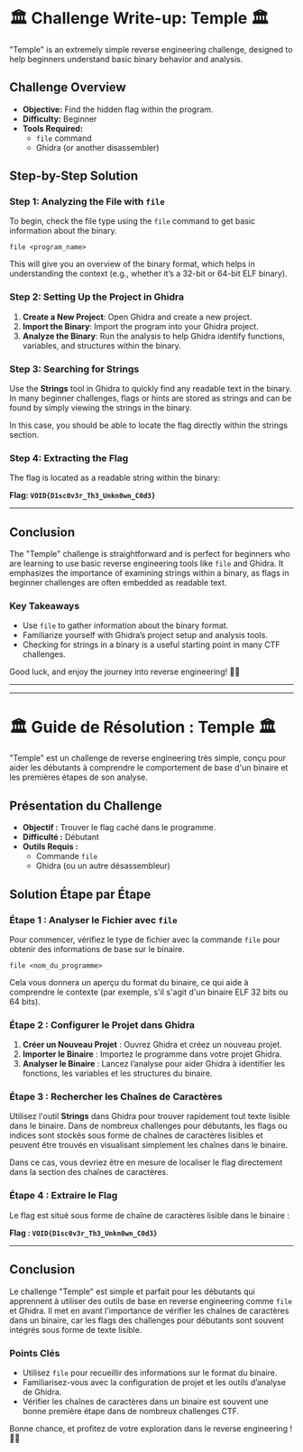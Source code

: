 # 🏛️ Challenge Write-up: Temple 🏛️

"Temple" is an extremely simple reverse engineering challenge, designed to help beginners understand basic binary behavior and analysis.

## Challenge Overview

- **Objective:** Find the hidden flag within the program.
- **Difficulty:** Beginner
- **Tools Required:** 
  - `file` command
  - Ghidra (or another disassembler)

## Step-by-Step Solution

### Step 1: Analyzing the File with `file`

To begin, check the file type using the `file` command to get basic information about the binary.

    file <program_name>

This will give you an overview of the binary format, which helps in understanding the context (e.g., whether it’s a 32-bit or 64-bit ELF binary).

### Step 2: Setting Up the Project in Ghidra

1. **Create a New Project**: Open Ghidra and create a new project.
2. **Import the Binary**: Import the program into your Ghidra project.
3. **Analyze the Binary**: Run the analysis to help Ghidra identify functions, variables, and structures within the binary.

### Step 3: Searching for Strings

Use the **Strings** tool in Ghidra to quickly find any readable text in the binary. In many beginner challenges, flags or hints are stored as strings and can be found by simply viewing the strings in the binary.

In this case, you should be able to locate the flag directly within the strings section.

### Step 4: Extracting the Flag

The flag is located as a readable string within the binary:

**Flag: `VOID{D1sc0v3r_Th3_Unkn0wn_C0d3}`**

---

## Conclusion

The "Temple" challenge is straightforward and is perfect for beginners who are learning to use basic reverse engineering tools like `file` and Ghidra. It emphasizes the importance of examining strings within a binary, as flags in beginner challenges are often embedded as readable text.

### Key Takeaways
- Use `file` to gather information about the binary format.
- Familiarize yourself with Ghidra’s project setup and analysis tools.
- Checking for strings in a binary is a useful starting point in many CTF challenges.

Good luck, and enjoy the journey into reverse engineering! 🕵️‍♂️

---

---

# 🏛️ Guide de Résolution : Temple 🏛️

"Temple" est un challenge de reverse engineering très simple, conçu pour aider les débutants à comprendre le comportement de base d'un binaire et les premières étapes de son analyse.

## Présentation du Challenge

- **Objectif :** Trouver le flag caché dans le programme.
- **Difficulté :** Débutant
- **Outils Requis :** 
  - Commande `file`
  - Ghidra (ou un autre désassembleur)

## Solution Étape par Étape

### Étape 1 : Analyser le Fichier avec `file`

Pour commencer, vérifiez le type de fichier avec la commande `file` pour obtenir des informations de base sur le binaire.

    file <nom_du_programme>

Cela vous donnera un aperçu du format du binaire, ce qui aide à comprendre le contexte (par exemple, s'il s'agit d'un binaire ELF 32 bits ou 64 bits).

### Étape 2 : Configurer le Projet dans Ghidra

1. **Créer un Nouveau Projet** : Ouvrez Ghidra et créez un nouveau projet.
2. **Importer le Binaire** : Importez le programme dans votre projet Ghidra.
3. **Analyser le Binaire** : Lancez l’analyse pour aider Ghidra à identifier les fonctions, les variables et les structures du binaire.

### Étape 3 : Rechercher les Chaînes de Caractères

Utilisez l'outil **Strings** dans Ghidra pour trouver rapidement tout texte lisible dans le binaire. Dans de nombreux challenges pour débutants, les flags ou indices sont stockés sous forme de chaînes de caractères lisibles et peuvent être trouvés en visualisant simplement les chaînes dans le binaire.

Dans ce cas, vous devriez être en mesure de localiser le flag directement dans la section des chaînes de caractères.

### Étape 4 : Extraire le Flag

Le flag est situé sous forme de chaîne de caractères lisible dans le binaire :

**Flag : `VOID{D1sc0v3r_Th3_Unkn0wn_C0d3}`**

---

## Conclusion

Le challenge "Temple" est simple et parfait pour les débutants qui apprennent à utiliser des outils de base en reverse engineering comme `file` et Ghidra. Il met en avant l'importance de vérifier les chaînes de caractères dans un binaire, car les flags des challenges pour débutants sont souvent intégrés sous forme de texte lisible.

### Points Clés
- Utilisez `file` pour recueillir des informations sur le format du binaire.
- Familiarisez-vous avec la configuration de projet et les outils d’analyse de Ghidra.
- Vérifier les chaînes de caractères dans un binaire est souvent une bonne première étape dans de nombreux challenges CTF.

Bonne chance, et profitez de votre exploration dans le reverse engineering ! 🕵️‍♂️
